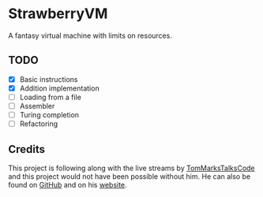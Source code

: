 # StrawberryVM

A fantasy virtual machine with limits on resources.

## TODO
- [x] Basic instructions
- [x] Addition implementation
- [ ] Loading from a file
- [ ] Assembler
- [ ] Turing completion
- [ ] Refactoring

## Credits
This project is following along with the live streams by [TomMarksTalksCode](https://www.youtube.com/@TomMarksTalksCode) and this project would not have been possible without him. He can also be found on [GitHub](https://github.com/phy1um) and on his [website](https://coding.tommarks.xyz/).
